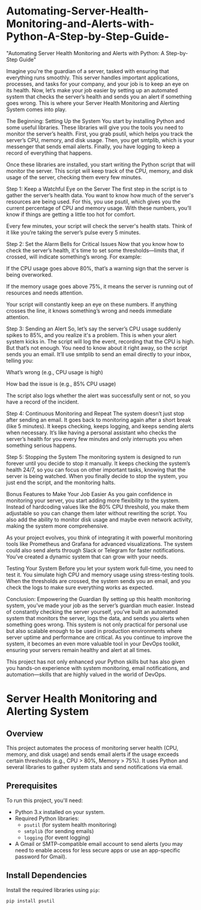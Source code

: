 # Automating-Server-Health-Monitoring-and-Alerts-with-Python-A-Step-by-Step-Guide-
"Automating Server Health Monitoring and Alerts with Python: A Step-by-Step Guide"

Imagine you're the guardian of a server, tasked with ensuring that everything runs smoothly. This server handles important applications, processes, and tasks for your company, and your job is to keep an eye on its health. Now, let’s make your job easier by setting up an automated system that checks the server’s health and sends you an alert if something goes wrong. This is where your Server Health Monitoring and Alerting System comes into play.

The Beginning: Setting Up the System
You start by installing Python and some useful libraries. These libraries will give you the tools you need to monitor the server’s health. First, you grab psutil, which helps you track the server’s CPU, memory, and disk usage. Then, you get smtplib, which is your messenger that sends email alerts. Finally, you have logging to keep a record of everything that happens.

Once these libraries are installed, you start writing the Python script that will monitor the server. This script will keep track of the CPU, memory, and disk usage of the server, checking them every few minutes.

Step 1: Keep a Watchful Eye on the Server
The first step in the script is to gather the server’s health data. You want to know how much of the server's resources are being used. For this, you use psutil, which gives you the current percentage of CPU and memory usage. With these numbers, you’ll know if things are getting a little too hot for comfort.

Every few minutes, your script will check the server's health stats. Think of it like you’re taking the server’s pulse every 5 minutes.

Step 2: Set the Alarm Bells for Critical Issues
Now that you know how to check the server’s health, it's time to set some thresholds—limits that, if crossed, will indicate something’s wrong. For example:

If the CPU usage goes above 80%, that’s a warning sign that the server is being overworked.

If the memory usage goes above 75%, it means the server is running out of resources and needs attention.

Your script will constantly keep an eye on these numbers. If anything crosses the line, it knows something’s wrong and needs immediate attention.

Step 3: Sending an Alert
So, let’s say the server’s CPU usage suddenly spikes to 85%, and you realize it's a problem. This is when your alert system kicks in. The script will log the event, recording that the CPU is high. But that’s not enough. You need to know about it right away, so the script sends you an email. It’ll use smtplib to send an email directly to your inbox, telling you:

What’s wrong (e.g., CPU usage is high)

How bad the issue is (e.g., 85% CPU usage)

The script also logs whether the alert was successfully sent or not, so you have a record of the incident.

Step 4: Continuous Monitoring and Repeat
The system doesn’t just stop after sending an email. It goes back to monitoring again after a short break (like 5 minutes). It keeps checking, keeps logging, and keeps sending alerts when necessary. It’s like having a personal assistant who checks the server’s health for you every few minutes and only interrupts you when something serious happens.

Step 5: Stopping the System
The monitoring system is designed to run forever until you decide to stop it manually. It keeps checking the system’s health 24/7, so you can focus on other important tasks, knowing that the server is being watched. When you finally decide to stop the system, you just end the script, and the monitoring halts.

Bonus Features to Make Your Job Easier
As you gain confidence in monitoring your server, you start adding more flexibility to the system. Instead of hardcoding values like the 80% CPU threshold, you make them adjustable so you can change them later without rewriting the script. You also add the ability to monitor disk usage and maybe even network activity, making the system more comprehensive.

As your project evolves, you think of integrating it with powerful monitoring tools like Prometheus and Grafana for advanced visualizations. The system could also send alerts through Slack or Telegram for faster notifications. You’ve created a dynamic system that can grow with your needs.

Testing Your System
Before you let your system work full-time, you need to test it. You simulate high CPU and memory usage using stress-testing tools. When the thresholds are crossed, the system sends you an email, and you check the logs to make sure everything works as expected.

Conclusion: Empowering the Guardian
By setting up this health monitoring system, you’ve made your job as the server’s guardian much easier. Instead of constantly checking the server yourself, you’ve built an automated system that monitors the server, logs the data, and sends you alerts when something goes wrong. This system is not only practical for personal use but also scalable enough to be used in production environments where server uptime and performance are critical. As you continue to improve the system, it becomes an even more valuable tool in your DevOps toolkit, ensuring your servers remain healthy and alert at all times.

This project has not only enhanced your Python skills but has also given you hands-on experience with system monitoring, email notifications, and automation—skills that are highly valued in the world of DevOps.

# Server Health Monitoring and Alerting System

## Overview
This project automates the process of monitoring server health (CPU, memory, and disk usage) and sends email alerts if the usage exceeds certain thresholds (e.g., CPU > 80%, Memory > 75%). It uses Python and several libraries to gather system stats and send notifications via email.

## Prerequisites
To run this project, you'll need:
- Python 3.x installed on your system.
- Required Python libraries:
  - `psutil` (for system health monitoring)
  - `smtplib` (for sending emails)
  - `logging` (for event logging)
- A Gmail or SMTP-compatible email account to send alerts (you may need to enable access for less secure apps or use an app-specific password for Gmail).

## Install Dependencies
Install the required libraries using `pip`:

```bash
pip install psutil
